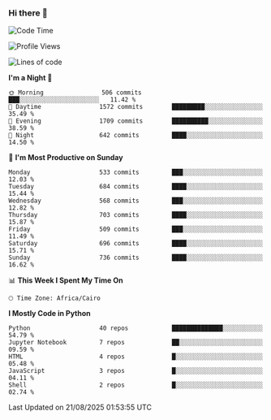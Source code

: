 ### Hi there 👋

<!--
**AMR-KELEG/AMR-KELEG** is a ✨ _special_ ✨ repository because its `README.md` (this file) appears on your GitHub profile.

Here are some ideas to get you started:

- 🔭 I’m currently working on ...
- 🌱 I’m currently learning ...
- 👯 I’m looking to collaborate on ...
- 🤔 I’m looking for help with ...
- 💬 Ask me about ...
- 📫 How to reach me: ...
- 😄 Pronouns: ...
- ⚡ Fun fact: ...
-->

<!--START_SECTION:waka-->
![Code Time](http://img.shields.io/badge/Code%20Time-0%20secs-blue)

![Profile Views](http://img.shields.io/badge/Profile%20Views-1-blue)

![Lines of code](https://img.shields.io/badge/From%20Hello%20World%20I%27ve%20Written-25.7%20million%20lines%20of%20code-blue)

**I'm a Night 🦉** 

```text
🌞 Morning                506 commits         ███░░░░░░░░░░░░░░░░░░░░░░   11.42 % 
🌆 Daytime                1572 commits        █████████░░░░░░░░░░░░░░░░   35.49 % 
🌃 Evening                1709 commits        ██████████░░░░░░░░░░░░░░░   38.59 % 
🌙 Night                  642 commits         ████░░░░░░░░░░░░░░░░░░░░░   14.50 % 
```
📅 **I'm Most Productive on Sunday** 

```text
Monday                   533 commits         ███░░░░░░░░░░░░░░░░░░░░░░   12.03 % 
Tuesday                  684 commits         ████░░░░░░░░░░░░░░░░░░░░░   15.44 % 
Wednesday                568 commits         ███░░░░░░░░░░░░░░░░░░░░░░   12.82 % 
Thursday                 703 commits         ████░░░░░░░░░░░░░░░░░░░░░   15.87 % 
Friday                   509 commits         ███░░░░░░░░░░░░░░░░░░░░░░   11.49 % 
Saturday                 696 commits         ████░░░░░░░░░░░░░░░░░░░░░   15.71 % 
Sunday                   736 commits         ████░░░░░░░░░░░░░░░░░░░░░   16.62 % 
```


📊 **This Week I Spent My Time On** 

```text
🕑︎ Time Zone: Africa/Cairo
```

**I Mostly Code in Python** 

```text
Python                   40 repos            ██████████████░░░░░░░░░░░   54.79 % 
Jupyter Notebook         7 repos             ██░░░░░░░░░░░░░░░░░░░░░░░   09.59 % 
HTML                     4 repos             █░░░░░░░░░░░░░░░░░░░░░░░░   05.48 % 
JavaScript               3 repos             █░░░░░░░░░░░░░░░░░░░░░░░░   04.11 % 
Shell                    2 repos             █░░░░░░░░░░░░░░░░░░░░░░░░   02.74 % 
```




 Last Updated on 21/08/2025 01:53:55 UTC
<!--END_SECTION:waka-->
